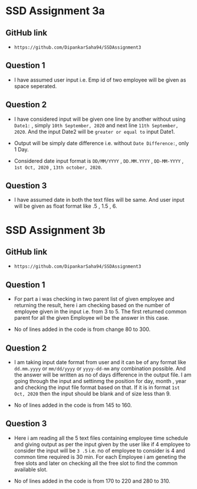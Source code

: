 # SSD Assignment 3a

## GitHub link
* `https://github.com/DipankarSaha94/SSDAssignment3`

## Question 1

* I have assumed user input i.e. Emp id of two employee will be given as space seperated.

## Question 2

* I have considered input will be given one line by another without using `Date1:` , simply `10th September, 2020` and next line `11th September, 2020`. And the input Date2 will be `greater or equal to` input Date1.

* Output will be simply date difference i.e. without `Date Difference:`, only 1 Day.

* Considered date input format is `DD/MM/YYYY` , `DD.MM.YYYY` , `DD-MM-YYYY` , `1st Oct, 2020` , `13th october, 2020`.

## Question 3

* I have assumed date in both the text files will be same. And user input will be given as float format like .5 , 1.5 , 6.

# SSD Assignment 3b

## GitHub link
* `https://github.com/DipankarSaha94/SSDAssignment3`

## Question 1

* For part a i was checking in two parent list of given employee and returning the result, here i am checking based on the number of employee given in the input i.e. from 3 to 5. The first returned common parent for all the given Employee wil be the answer in this case.

* No of lines added in the code is from change 80 to 300.

## Question 2

* I am taking input date format from user and it can be of any format like `dd.mm.yyyy` or `mm/dd/yyyy` or `yyyy-dd-mm` any combination possible. And the answer will be written as no of days difference in the output file. I am going through the input and settinmg the position for day, month , year and checking the input file format based on that. If it is in format `1st Oct, 2020` then the input should be blank and of size less than 9.

* No of lines added in the code is from 145 to 160.

## Question 3

* Here i am reading all the 5 text files containing employee time schedule and giving output as per the input given by the user like if 4 employee to consider the input will be `3 .5` i.e. no of employee to consider is 4 and common time required is 30 min. For each Employee i am geneting the free slots and later on checking all the free slot to find the common available slot.

* No of lines added in the code is from 170 to 220 and 280 to 310. 
